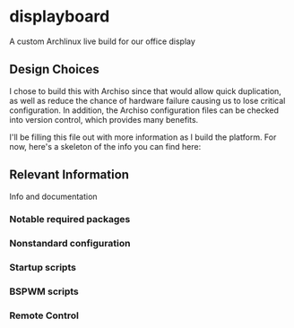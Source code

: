 # displayboard
A custom Archlinux live build for our office display

## Design Choices
I chose to build this with Archiso since that would allow quick duplication, as well as reduce the chance of hardware failure causing us to lose critical configuration.  In addition, the Archiso configuration files can be checked into version control, which provides many benefits.

I'll be filling this file out with more information as I build the platform.  For now, here's a skeleton of the info you can find here:

## Relevant Information

Info and documentation

### Notable required packages

### Nonstandard configuration

### Startup scripts

### BSPWM scripts

### Remote Control
